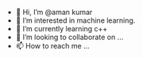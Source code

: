 - 👋 Hi, I’m @aman kumar 
- 👀 I’m interested in machine learning.
- 🌱 I’m currently learning c++
- 💞️ I’m looking to collaborate on ...
- 📫 How to reach me ...

<!---
amanjnv33/amanjnv33 is a ✨ special ✨ repository because its `README.md` (this file) appears on your GitHub profile.
You can click the Preview link to take a look at your changes.
--->
